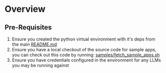 # Overview

## Pre-Requisites

1. Ensure you created the python virtual environment with it's deps from the main [README.md](./README.md)
1. Ensure you have a local checkout of the source code for sample apps, you can check out this code by running: [samples/fetch_sample_apps.sh](./samples/fetch_sample_apps.sh)
1. Ensure you have credentials configured in the environment for any LLMs you may be running against
